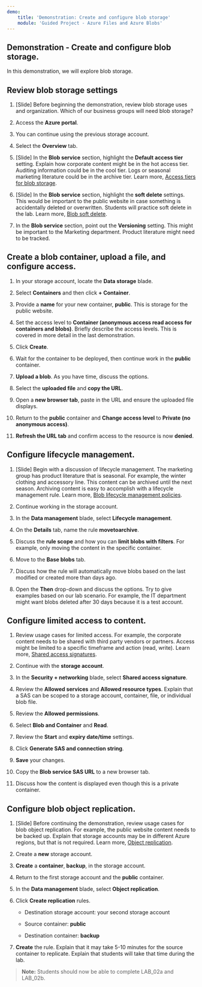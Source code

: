 ```yaml
---
demo:
    title: 'Demonstration: Create and configure blob storage'
    module: 'Guided Project - Azure Files and Azure Blobs'
---
```



## Demonstration - Create and configure blob storage.

In this demonstration, we will explore blob storage.

## Review blob storage settings

1. [Slide] Before beginning the demonstration, review blob storage uses and organization. Which of our business groups will need blob storage?

1. Access the **Azure portal**.

1. You can continue using the previous storage account. 

1. Select the **Overview** tab.

1. [Slide] In the **Blob service** section, highlight the **Default access tier** setting. Explain how corporate content might be in the hot access tier. Auditing information could be in the cool tier. Logs or seasonal marketing literature could be in the archive tier. Learn more, [Access tiers for blob storage](https://docs.microsoft.com/azure/storage/blobs/access-tiers-overview).

1. [Slide] In the **Blob service** section, highlight the **soft delete** settings. This would be important to the public website in case something is accidentally deleted or overwritten. Students will practice soft delete in the lab. Learn more, [Blob soft delete](https://learn.microsoft.com/azure/storage/blobs/soft-delete-blob-overview).

1. In the **Blob service** section, point out the **Versioning** setting. This might be important to the Marketing department. Product literature might need to be tracked.

## Create a blob container, upload a file, and configure access.

1. In your storage account, locate the **Data storage** blade.

1. Select **Containers** and then click **+ Container**.

1. Provide a **name** for your new container, **public**. This is storage for the public website.

1. Set the access level to **Container (anonymous access read access for containers and blobs)**. Briefly describe the access levels. This is covered in more detail in the last demonstration. 

1. Click **Create**.

1. Wait for the container to be deployed, then continue work in the **public** container.

1. **Upload a blob**. As you have time, discuss the options. 

1. Select the **uploaded file** and **copy the URL**.

1. Open a **new browser tab**, paste in the URL and ensure the uploaded file displays.

1. Return to the **public** container and **Change access level** to **Private (no anonymous access)**.

1. **Refresh the URL tab** and confirm access to the resource is now **denied**.

## Configure lifecycle management.

1. [Slide] Begin with a discussion of lifecycle management. The marketing group has product literature that is seasonal. For example, the winter clothing and accessory line. This content can be archived until the next season. Archiving content is easy to accomplish with a lifecycle management rule. Learn more, [Blob lifecycle management policies](https://learn.microsoft.com/azure/storage/blobs/lifecycle-management-overview).

1. Continue working in the storage account.

1. In the **Data management** blade, select **Lifecycle management**.

1. On the **Details** tab, name the rule **movetoarchive**.

1. Discuss the **rule scope** and how you can **limit blobs with filters**. For example, only moving the content in the specific container.

1. Move to the **Base blobs** tab.

1. Discuss how the rule will automatically move blobs based on the last modified or created more than days ago.

1. Open the **Then** drop-down and discuss the options. Try to give examples based on our lab scenario. For example, the IT department might want blobs deleted after 30 days because it is a test account.

## Configure limited access to content.

1. Review usage cases for limited access. For example, the corporate content needs to be shared with third party vendors or partners. Access might be limited to a specific timeframe and action (read, write). Learn more, [Shared access signatures](https://learn.microsoft.com/azure/storage/common/storage-sas-overview).

1. Continue with the **storage account**.

1. In the **Security + networking** blade, select **Shared access signature**.

1. Review the **Allowed services** and **Allowed resource types**. Explain that a SAS can be scoped to a storage account, container, file, or individual blob file.

1. Review the **Allowed permissions**.

1. Select **Blob and Container** and **Read**.

1. Review the **Start** and **expiry date/time** settings.

1. Click **Generate SAS and connection string**.

1. **Save** your changes. 

1. Copy the **Blob service SAS URL** to a new browser tab.

1. Discuss how the content is displayed even though this is a private container.

## Configure blob object replication. 

1. [Slide] Before continuing the demonstration, review usage cases for blob object replication. For example, the public website content needs to be backed up. Explain that storage accounts may be in different Azure regions, but that is not required. Learn more, [Object replication](https://learn.microsoft.com/azure/storage/blobs/object-replication-overview).

1. Create a **new** storage account.

1. **Create** a **container**, **backup**, in the storage account.

1. Return to the first storage account and the **public** container. 

1. In the **Data management** blade, select **Object replication**.

1. Click **Create replication** rules.

    - Destination storage account: your second storage account

    - Source container: **public**

    - Destination container: **backup**

1. **Create** the rule. Explain that it may take 5-10 minutes for the source container to replicate. Explain that students will take that time during the lab. 

> **Note:** Students should now be able to complete LAB_02a and LAB_02b. 

  
